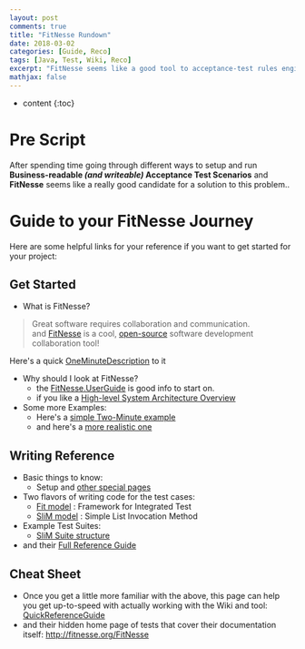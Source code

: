 ```yaml
---
layout: post
comments: true
title: "FitNesse Rundown"
date: 2018-03-02
categories: [Guide, Reco]
tags: [Java, Test, Wiki, Reco]
excerpt: "FitNesse seems like a good tool to acceptance-test rules engines. Here are some useful links to get started.."
mathjax: false
---
```

* content
{:toc}

# Pre Script

After spending time going through different ways to setup and run **Business-readable _(and writeable)_ Acceptance Test Scenarios** and **FitNesse** seems like a really good candidate for a solution to this problem..
 
# Guide to your FitNesse Journey
Here are some helpful links for your reference if you want to get started for your project:
## Get Started
- What is FitNesse?
> Great software requires collaboration and communication.  
and [FitNesse](http://docs.fitnesse.org/FrontPage) is a cool, [open-source](https://github.com/unclebob/fitnesse) software development collaboration tool!
  
  Here's a quick [OneMinuteDescription](http://www.fitnesse.org/FitNesse.FullReferenceGuide.UserGuide.OneMinuteDescription) to it
- Why should I look at FitNesse?
  - the [FitNesse.UserGuide](http://www.fitnesse.org/FitNesse.UserGuide) is good info to start on. 
  - if you like a [High-level System Architecture Overview](http://www.fitnesse.org/FitNesse.FullReferenceGuide.UserGuide.WritingAcceptanceTests.TestSystems)
- Some more Examples:
  - Here's a [simple Two-Minute example](http://www.fitnesse.org/FitNesse.UserGuide.TwoMinuteExample)
  - and here's a [more realistic one](http://www.fitnesse.org/FitNesse.UserGuide.WritingAcceptanceTests.FixtureCode)

## Writing Reference
- Basic things to know: 
  - Setup and [other special pages](http://fitnesse.org/FitNesse.FullReferenceGuide.UserGuide.WritingAcceptanceTests.SpecialPages)
- Two flavors of writing code for the test cases:
  - [Fit model](http://www.fitnesse.org/FitNesse.FullReferenceGuide.UserGuide.WritingAcceptanceTests.FitFramework)
    : Framework for Integrated Test
  - [SliM model](http://www.fitnesse.org/FitNesse.FullReferenceGuide.UserGuide.WritingAcceptanceTests.SliM)
    : Simple List Invocation Method
- Example Test Suites:
  - [SliM Suite structure](http://fitnesse.org/FitNesse.SuiteAcceptanceTests.SuiteSlimTests)
- and their [Full Reference Guide](http://fitnesse.org/FitNesse.FullReferenceGuide)

## Cheat Sheet
- Once you get a little more familiar with the above, this page can help you get up-to-speed with actually working with the Wiki and tool:  
[QuickReferenceGuide](http://www.fitnesse.org/FitNesse.UserGuide.QuickReferenceGuide)
- and their hidden home page of tests that cover their documentation itself: <http://fitnesse.org/FitNesse>
 
